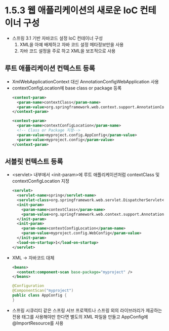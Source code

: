 # 1.5.3 웹 애플리케이션의 새로운 IoC 컨테이너 구성
- 스프링 3.1 기반 자바코드 설정 IoC 컨테이너 구성
  1) XML을 아예 배제하고 자바 코드 설정 메타정보만을 사용
  2) 자바 코드 설정을 주로 하고 XML을 보조적으로 사용

## 루트 애플리케이션 컨텍스트 등록
 - XmlWebApplicationContext 대신 AnnotationConfigWebApplication 사용
 - contextConfigLocation에 base class or package 등록
   ```xml
   <context-param>
     <param-name>contextClass</param-name>
     <param-value>org.springframework.web.context.support.AnnotationConfigWebApplicationContext</param-value>
   </context-param>
   
   <context-param>
     <param-name>contextConfigLocation</param-name>
     <!-- Class or Package 지정-->
     <param-value>myproject.config.AppConfig</param-value>
     <param-value>myproject.config</param-value>
   </context-param>
   ```

## 서블릿 컨텍스트 등록
 - \<servlet> 내부에서 \<init-param>에 루트 애플리케이션처럼 contextClass 및 contextConfigLocation 지정
   ```xml
   <servlet>
     <servlet-name>spring</servlet-name>
     <servlet-class>org.springframework.web.servlet.DispatcherServlet</servlet-class>
     <init-param>
       <param-name>contextClass</param-name>
       <param-value>org.springframework.web.context.support.AnnotationConfigWebApplicationContext</param-value>  
     </init-param>
     <init-param>
       <param-name>contextConfigLocation</param-name>
       <param-value>myproject.config.WebConfig</param-value>
     </init-param>
     <load-on-startup>1</load-on-startup>
   </servlet>
   ```
 - XML -> 자바코드 대체
   ```xml
   <beans>
     <context:component-scan base-package="myproject" />
   </beans>
   ```
   ```java
   @Configuration
   @ComponentScan("myproject")
   public class AppConfig {
   }
   ```
 - 스프링 시큐리티 같은 스프링 서브 프로젝트나 스프링 외의 라이브러리가 제공하는 전용 태그를 사용해야만 한다면
   별도의 XML 파일을 만들고 AppConfig에 @ImportResource를 사용